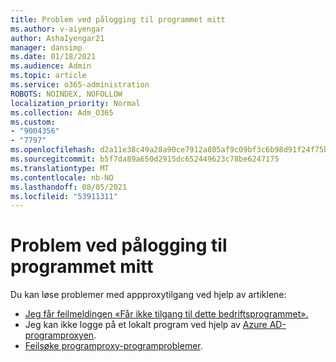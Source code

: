 ```yaml
---
title: Problem ved pålogging til programmet mitt
ms.author: v-aiyengar
author: AshaIyengar21
manager: dansimp
ms.date: 01/18/2021
ms.audience: Admin
ms.topic: article
ms.service: o365-administration
ROBOTS: NOINDEX, NOFOLLOW
localization_priority: Normal
ms.collection: Adm_O365
ms.custom:
- "9004356"
- "7797"
ms.openlocfilehash: d2a11e38c49a28a90ce7912a805af9c09bf3c6b98d91f24f75bdb32192bcfa69
ms.sourcegitcommit: b5f7da89a650d2915dc652449623c78be6247175
ms.translationtype: MT
ms.contentlocale: nb-NO
ms.lasthandoff: 08/05/2021
ms.locfileid: "53911311"
---
```

# <a name="problem-when-signing-in-to-my-application"></a>Problem ved pålogging til programmet mitt

Du kan løse problemer med appproxytilgang ved hjelp av artiklene:

- [Jeg får feilmeldingen «Får ikke tilgang til dette bedriftsprogrammet».](https://docs.microsoft.com/azure/active-directory/application-proxy-sign-in-bad-gateway-timeout-error/?WT.mc_id=UI_AAD_Enterprise_Apps_Support_L2_Overview)
- Jeg kan ikke logge på et lokalt program ved hjelp av [Azure AD-programproxyen](https://docs.microsoft.com/azure/active-directory/application-sign-in-problem-on-premises-application-proxy/?WT.mc_id=UI_AAD_Apps_Sign_In_Support_L2_Proxy).
- [Feilsøke programproxy-programproblemer](https://docs.microsoft.com/azure/active-directory/manage-apps/application-proxy-debug-apps).
